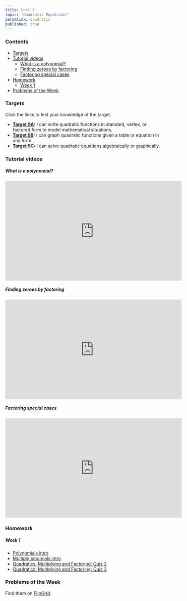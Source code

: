```yaml
---
title: Unit 9
topic: "Quadratic Equations"
permalink: quadratic
published: true
---
```


### Contents <!-- omit in toc -->
- [Targets](#targets)
- [Tutorial videos](#tutorial-videos)
    - [What is a polynomial?](#what-is-a-polynomial)
    - [Finding zeroes by factoring](#finding-zeroes-by-factoring)
    - [Factoring special cases](#factoring-special-cases)
- [Homework](#homework)
    - [Week 1](#week-1)
- [Problems of the Week](#problems-of-the-week)

### Targets

Click the links to test your knowledge of the target.

- **[Target 9A](https://forms.gle/y69Me1ZFUULDP6tR7):** I can write quadratic functions in standard, vertex, or factored form to model mathematical situations.
- **[Target 9B](https://forms.gle/q2d4H2PT2xfEggx8A):** I can graph quadratic functions given a table or equation in any form.
- **[Target 9C](https://forms.gle/C63VcbKPgozWmBZp7):** I can solve quadratic equations algebraically or graphically.

### Tutorial videos

##### What is a polynomial?

<div class="responsive-video">
    <iframe width="560" height="315" src="https://www.youtube.com/embed/5g95JpAOvY0" frameborder="0" allow="accelerometer; autoplay; encrypted-media; gyroscope; picture-in-picture" allowfullscreen></iframe>
</div>

##### Finding zeroes by factoring

<div class="responsive-video">
    <iframe width="560" height="315" src="https://www.youtube.com/embed/i5HOxGQyJuw" frameborder="0" allow="accelerometer; autoplay; encrypted-media; gyroscope; picture-in-picture" allowfullscreen></iframe>
</div>

##### Factoring special cases

<div class="responsive-video">
    <iframe width="560" height="315" src="https://www.youtube.com/embed/dxnUOJYRgnE" frameborder="0" allow="accelerometer; autoplay; encrypted-media; gyroscope; picture-in-picture" allowfullscreen></iframe>
</div>

### Homework

##### Week 1
- [Polynomials intro](https://www.khanacademy.org/math/algebra/x2f8bb11595b61c86:quadratics-multiplying-factoring/x2f8bb11595b61c86:multiply-monomial-polynomial/e/polynomials-intro)
- [Multiply binomials intro](https://www.khanacademy.org/math/algebra/x2f8bb11595b61c86:quadratics-multiplying-factoring/x2f8bb11595b61c86:multiply-binomial/e/multiplying_expressions_0.5)
- [Quadratics: Multiplying and Factoring: Quiz 2](https://www.khanacademy.org/math/algebra/x2f8bb11595b61c86:quadratics-multiplying-factoring/quiz/x2f8bb11595b61c86:quadratics-multiplying-factoring-quiz-2?modal=1)
- [Quadratics: Multiplying and Factoring: Quiz 3](https://www.khanacademy.org/math/algebra/x2f8bb11595b61c86:quadratics-multiplying-factoring/quiz/x2f8bb11595b61c86:quadratics-multiplying-factoring-quiz-3?modal=1)

### Problems of the Week

Find them on [FlipGrid](https://flipgrid.com/gomath38).
